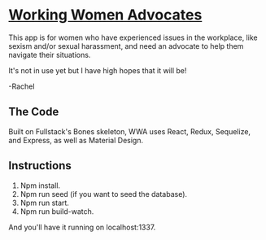 # [Working Women Advocates](http://working-women-advocates.herokuapp.com)

This app is for women who have experienced issues in the workplace, like sexism and/or sexual harassment, and need an advocate to help them navigate their situations.

It's not in use yet but I have high hopes that it will be!

-Rachel

## The Code
Built on Fullstack's Bones skeleton, WWA uses React, Redux, Sequelize, and Express, as well as Material Design.

## Instructions
1. Npm install.
2. Npm run seed (if you want to seed the database).
3. Npm run start.
4. Npm run build-watch.

And you'll have it running on localhost:1337.
